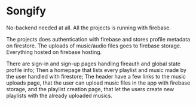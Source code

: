 # Songify

No-backend needed at all. All the projects is running with firebase.

The projects does authentication with firebase and stores profile metadata on firestore. The uploads of music/audio files goes to firebase storage. Everything hosted on firebase hosting.

There are sign-in and sign-up pages handling fireauth and global state profile info; Then a homepage that lists every playlist and music made by the user handled with firestore; The header have a few links to the music uploads page, that the user can upload music files in the app with firebase storage, and the playlist creation page, that let the users create new playlists with the already uploaded musics.

